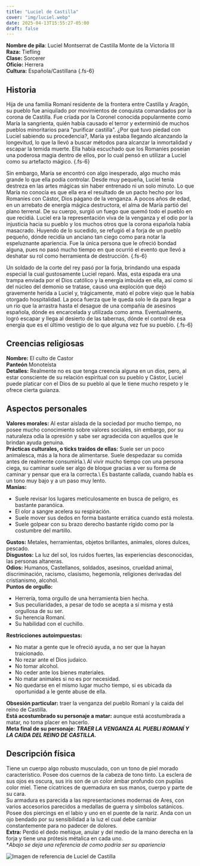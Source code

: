 ```yaml
---
title: "Luciel de Castilla"
cover: "img/luciel.webp"
date: 2025-04-13T15:55:27-05:00
draft: false 
---
```

**Nombre de pila**: Luciel Montserrat de Castilla Monte de la Victoria III\
**Raza:** Tiefling\
**Clase:** Sorcerer\
**Oficio:** Herrera\
**Cultura:** Española/Castillana
{.fs-6}

## Historia
Hija de una familia Romaní residente de la frontera entre Castilla y Aragón, su pueblo fue aniquilado por movimientos de conquista comandados por la corona de Castilla. Fue críada por la Coronel conocida popularmente como María la sangrienta, quién había causado el terror y exterminió de muchos pueblos minoritarios para "purificar castilla". ¿Por qué tuvo piedad con Luciel sabiendo su procedencia?, María ya estaba llegando alcanzando la longevitud, lo que la llevó a buscar métodos para alcanzar la inmortalidad y escapar la temida muerte. Ella había escuchado que los Romaníes poseían una poderosa magia dentro de ellos, por lo cual pensó en utilizar a Luciel como su artefacto mágico.
{.fs-6}

Sin embargo, María se encontró con algo inesperado, algo mucho más grande lo que ella podía controlar. Desde muy pequeña, Luciel tenía destreza en las artes mágicas sin haber entrenado ni un solo minuto. Lo que María no conocía es que ella era el resultado de un pacto hecho por los Romaníes con Cástor, Dios págano de la venganza. A pocos años de edad, en un arrebato de energía mágica destructora, el alma de María partió del plano terrenal. De su cuerpo, surgió un fuego que quemó todo el pueblo en que recidiá. Luciel era la representación viva de la venganza y el odio por la injusticia hacia su pueblo y los muchos otros que la corona española había masacrado. Huyendo de lo sucedido, se refugió el a forja de un pueblo pequeño, dónde recidía un anciano tan ciego como para notar la espeluznante apariencia. Fue la única persona que le ofreció bondad alguna, pues no pasó mucho tiempo en que ocurrió el evento que llevó a deshatar su rol como herramienta de destrucción.
{.fs-6}

Un soldado de la corte del rey pasó por la forja, brindando una espada especial la cual gustosamente Luciel reparó. Mas, esta espada era una trampa enviada por el Dios católico y la energía imbuida en ella, así como si del núcleo del demonio se tratase, causó una exploción que dejó gravemente herida a Luciel y, trágicamente, mató el pobre viejo que le había otorgado hospitalidad. La poca fuerza que le queda solo le da para llegar a un río que la arrastra hasta el desague de una compañía de asesinos española, dónde es encarcelada y utilizada como arma. Eventualmente, logró escapar y llega al desierto de las tabernas, dónde el control de esa energía que es el último vestigio de lo que alguna vez fue su pueblo. 
{.fs-6}

## Creencias religiosas
**Nombre:** El culto de Castor\
**Panteón** Monoteísta\
**Detalles:** Realmente no es que tenga creencia alguna en un dios, pero, al estar consciente de su relación espiritual con su pueblo y Cástor, Luciel puede platicar con el Dios de su pueblo al que le tiene mucho respeto y le ofrece cierta guianza.

## Aspectos personales
**Valores morales:** Al estar aíslada de la sociedad por mucho tiempo, no posee mucho conocimiento sobre valores sociales, sin embargo, por su naturaleza odia la opresión y sabe ser agradecida con aquellos que le brindan ayuda genuina.\
**Prácticas culturales, o ticks traídos de ellas:** Suele ser un poco animalesca, más a la hora de alimentarse. Suele despedazar su comida antes de realmente consumirla.\ 
Al vivir mucho tiempo con una persona ciega, su caminar suele ser algo de bloque gracias a ver su forma de caminar y pensar que era la correcta.\ 
Es bastante callada, cuando habla es un tono muy bajo y a un paso muy lento.\
**Manías:** 
- Suele revisar los lugares meticulosamente en busca de peligro, es bastante paranóica.
- El olor a sangre acelera su respiración.
- Suele mover sus dedos en forma bastante errática cuando está molesta.
- Suele golpear con su brazo derecho bastante rígido como por la costumbre del martillo.

**Gustos:** Metales, herramientas, objetos brillantes, animales, olores dulces, pescado.\
**Disgustos:** La luz del sol, los ruidos fuertes, las experiencias desconocidas, las personas altaneras.\
**Odios:** Humanos, Castellanos, soldados, asesinos, crueldad animal, discriminación, racismo, clasismo, hegemonía, religiones derivadas del cristianismo, alcohol.\
**Puntos de orgullo:** 
- Herrería, toma orgullo de una herramienta bien hecha.
- Sus peculiaridades, a pesar de todo se acepta a sí misma y está orgullosa de su ser.
- Su herencia Romaní.
- Su habilidad con el cuchillo.

**Restricciones autoimpuestas:** 
- No matar a gente que le ofreció ayuda, a no ser que la hayan traicionado.
- No rezar ante el Dios judaico.
- No tomar alcohol.
- No ceder ante los bienes materiales.
- No matar animales si no es por necesidad.
- No quedarse en el mismo lugar mucho tiempo, si es ubicada da oportunidad a le gente abuse de ella.

**Obsesión particular:** traer la venganza del pueblo Romaní y la caida del reino de Castilla.\
**Está acostumbrado su personaje a matar:** aunque está acostumbrada a matar, no toma placer en hacerlo.\
**Meta final de su personaje:** ***TRAER LA VENGANZA AL PUEBLI ROMANÍ Y LA CAIDA DEL REINO DE CASTILLA.***

## Descripción física
Tiene un cuerpo algo robusto musculado, con un tono de piel morado característico. Posee dos cuernos de la cabeza de tono tinto. La esclera de sus ojos es oscura, sus iris son de un color ámbar profundo con pupilas color miel. Tiene cicatrices de quemadura en sus manos, cuerpo y parte de su cara.\
Su armadura es parecida a las representaciones modernas de Ares, con varios accesorios parecidos a medallas de guerra y símbolos satánicos. Posee dos piercings en el labio y uno en el puente de la nariz. Anda con un ojo bendado por su sensibilidad a la luz el cual debe cambiar constantemente para no padecer de dolores.\
**Extra:** Perdió el dedo meñique, anular y del medio de la mano derecha en la forja y tiene una prótesis métalica en cada uno.\
**Abajo se deja una referencia de como podría ser su apariencia*

![Imagen de referencia de Luciel de Castilla](img/luciel.webp)

